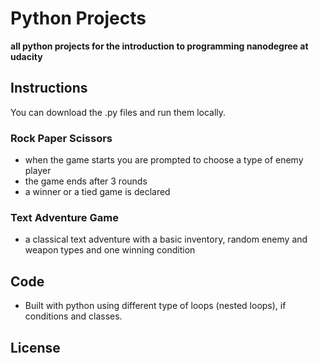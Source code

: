 # Python Projects
**all python projects for the introduction to programming nanodegree at udacity**

## Instructions

You can download the .py files and run them locally. 

### Rock Paper Scissors

* when the game starts you are prompted to choose a type of enemy player
* the game ends after 3 rounds 
* a winner or a tied game is declared

### Text Adventure Game

* a classical text adventure with a basic inventory, random enemy and weapon types and one winning condition

## Code

* Built with python using different type of loops (nested loops), if conditions and classes.

## License
